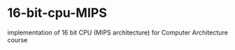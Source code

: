 # 16-bit-cpu-MIPS
implementation of 16 bit CPU (MIPS architecture) for Computer Architecture course
